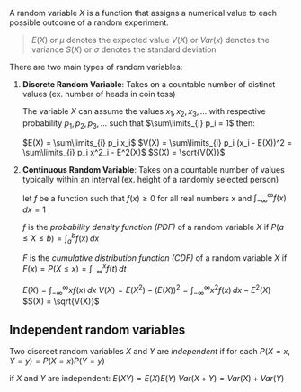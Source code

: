 
A random variable $X$ is a function that assigns a numerical value to each possible outcome of a random experiment.

> $E(X)$  or $\mu$ denotes the expected value
> $V(X)$ or $Var(x)$ denotes the variance
> $S(X)$ or $\sigma$ denotes the standard deviation

There are two main types of random variables: 

1. **Discrete Random Variable**: Takes on a countable number of distinct values (ex. number of heads in coin toss)

	The variable $X$ can assume the values $x_1, x_2, x_3, ...$ with respective probability $p_1, p_2, p_3, ...$ such that
	$\sum\limits_{i} p_i = 1$ then:
	
	$E(X) = \sum\limits_{i} p_i x_i$
	$V(X) = \sum\limits_{i} p_i (x_i - E(X))^2 = \sum\limits_{i} p_i x^2_i - E^2(X)$
	$S(X) = \sqrt{V(X)}$

2. **Continuous Random Variable**: Takes on a countable number of values typically within an interval (ex. height of a randomly selected person)

	let $f$ be a function such that $f(x) \geq 0$ for all real numbers x and 
	$\int_{-\infty}^{\infty} f(x) \,dx = 1$
	
	$f$ is the *probability density function (PDF)* of a random variable $X$ if 
	$P(a \leq X \leq b) = \int_{a}^{b}f(x) \, dx$ 
	
	$F$ is the *cumulative distribution function (CDF)* of a random variable $X$ if
	$F(x) = P(X \leq x) = \int_{-\infty}^{x} f(t) \,dt$
	
	$E(X) = \int_{-\infty}^{\infty} x f(x) \,dx$
	 $V(X) = E(X^2) - (E(X))^2 = \int_{-\infty}^{\infty} x^2 f(x) \,dx - E^2(X)$
	 $S(X) = \sqrt{V(X)}$

## Independent random variables

Two discreet random variables $X$ and $Y$ are *independent* if for each 
$P(X=x,Y=y)=P(X=x)P(Y=y)$

if $X$ and $Y$ are independent:
$E(XY)=E(X)E(Y)$ 
$Var(X+Y)=Var(X)+Var(Y)$
